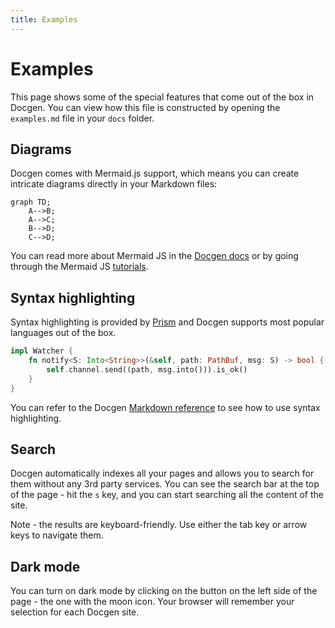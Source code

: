 ```yaml
---
title: Examples
---
```


# Examples

This page shows some of the special features that come out of the box in Docgen. You can view how
this file is constructed by opening the `examples.md` file in your `docs` folder.

## Diagrams

Docgen comes with Mermaid.js support, which means you can create intricate diagrams directly in
your Markdown files:

```mermaid
graph TD;
    A-->B;
    A-->C;
    B-->D;
    C-->D;

```

You can read more about Mermaid JS in the [Docgen
docs](https://docgen.streetwriters.co/features/mermaid-js) or by going through the Mermaid JS
[tutorials](https://mermaid-js.github.io/mermaid/diagrams-and-syntax-and-examples/n00b-syntaxReference.html).

## Syntax highlighting

Syntax highlighting is provided by [Prism](https://prismjs.com/) and Docgen supports most popular
languages out of the box.

```rust
impl Watcher {
    fn notify<S: Into<String>>(&self, path: PathBuf, msg: S) -> bool {
        self.channel.send((path, msg.into())).is_ok()
    }
}
```

You can refer to the Docgen [Markdown reference](https://docgen.streetwriters.co/features/markdown) to see
how to use syntax highlighting.

## Search

Docgen automatically indexes all your pages and allows you to search for them without any 3rd party
services. You can see the search bar at the top of the page - hit the `s` key, and you can start
searching all the content of the site.

Note - the results are keyboard-friendly. Use either the tab key or arrow keys to navigate them.

## Dark mode

You can turn on dark mode by clicking on the button on the left side of the page - the one with the
moon icon. Your browser will remember your selection for each Docgen site.

